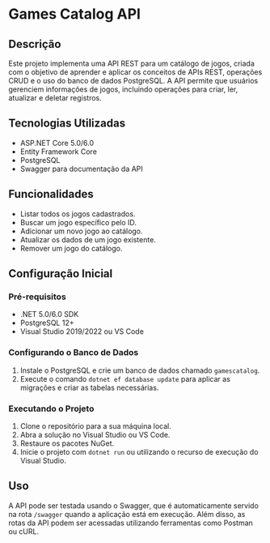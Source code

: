 # Games Catalog API

## Descrição

Este projeto implementa uma API REST para um catálogo de jogos, criada com o objetivo de aprender e aplicar os conceitos de APIs REST, operações CRUD e o uso do banco de dados PostgreSQL. A API permite que usuários gerenciem informações de jogos, incluindo operações para criar, ler, atualizar e deletar registros.

## Tecnologias Utilizadas

- ASP.NET Core 5.0/6.0
- Entity Framework Core
- PostgreSQL
- Swagger para documentação da API

## Funcionalidades

- Listar todos os jogos cadastrados.
- Buscar um jogo específico pelo ID.
- Adicionar um novo jogo ao catálogo.
- Atualizar os dados de um jogo existente.
- Remover um jogo do catálogo.

## Configuração Inicial

### Pré-requisitos

- .NET 5.0/6.0 SDK
- PostgreSQL 12+
- Visual Studio 2019/2022 ou VS Code

### Configurando o Banco de Dados

1. Instale o PostgreSQL e crie um banco de dados chamado `gamescatalog`.
2. Execute o comando `dotnet ef database update` para aplicar as migrações e criar as tabelas necessárias.

### Executando o Projeto

1. Clone o repositório para a sua máquina local.
2. Abra a solução no Visual Studio ou VS Code.
3. Restaure os pacotes NuGet.
4. Inicie o projeto com `dotnet run` ou utilizando o recurso de execução do Visual Studio.

## Uso

A API pode ser testada usando o Swagger, que é automaticamente servido na rota `/swagger` quando a aplicação está em execução. Além disso, as rotas da API podem ser acessadas utilizando ferramentas como Postman ou cURL.
